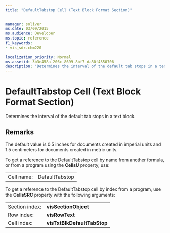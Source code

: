 ```yaml
---
title: "DefaultTabstop Cell (Text Block Format Section)"
 
 
manager: soliver
ms.date: 03/09/2015
ms.audience: Developer
ms.topic: reference
f1_keywords:
- vis_sdr.chm220
 
localization_priority: Normal
ms.assetid: 3b3e458a-206c-8699-8bf7-da80f4350706
description: "Determines the interval of the default tab stops in a text block."
---
```


# DefaultTabstop Cell (Text Block Format Section)

Determines the interval of the default tab stops in a text block. 
  
## Remarks

The default value is 0.5 inches for documents created in imperial units and 1.5 centimeters for documents created in metric units.
  
To get a reference to the DefaultTabstop cell by name from another formula, or from a program using the **CellsU** property, use: 
  
|||
|:-----|:-----|
|Cell name:  <br/> |DefaultTabstop  <br/> |
   
To get a reference to the DefaultTabstop cell by index from a program, use the **CellsSRC** property with the following arguments: 
  
|||
|:-----|:-----|
|Section index:  <br/> |**visSectionObject** <br/> |
|Row index:  <br/> |**visRowText** <br/> |
|Cell index:  <br/> |**visTxtBlkDefaultTabStop** <br/> |
   

